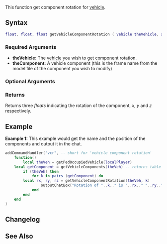 This function get component rotation for [vehicle](/vehicle.md "wikilink").

Syntax
------

``` lua
float, float, float getVehicleComponentRotation ( vehicle theVehicle, string theComponent [, string base = "parent"] )
```

### Required Arguments

-   **theVehicle:** The [vehicle](/vehicle.md "wikilink") you wish to get component rotation.
-   **theComponent:** A vehicle component (this is the frame name from the model file of the component you wish to modify)

### Optional Arguments

### Returns

Returns three *floats* indicating the rotation of the component, *x*, *y* and *z* respectively.

Example
-------

**Example 1:** This example would get the name and the position of the components and output it in the chat.

``` lua
addCommandHandler("vcr", -- short for 'vehicle component rotation'
    function()
        local theVeh = getPedOccupiedVehicle(localPlayer)
    local getComponent = getVehicleComponents(theVeh) -- returns table with all the components of the vehicle
        if (theVeh) then
            for k in pairs (getComponent) do
        local rx, ry, rz = getVehicleComponentRotation(theVeh, k)
                outputChatBox("Rotation of "..k.." is "..rx.." "..ry.." "..rz)
            end
        end
    end
)
```

Changelog
---------

See Also
--------
